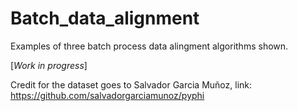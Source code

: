 # Batch_data_alignment

Examples of three batch process data alingment algorithms shown.

[*Work in progress*]

Credit for the dataset goes to Salvador Garcia Muñoz, link: https://github.com/salvadorgarciamunoz/pyphi
